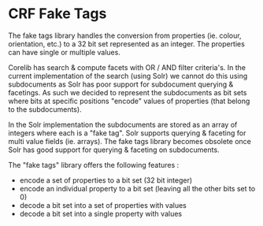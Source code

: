 CRF Fake Tags
==============

The fake tags library handles the conversion from properties (ie. colour, orientation, etc.) to a 32 bit set represented
as an integer. The properties can have single or multiple values.

Corelib has search & compute facets with OR / AND filter criteria's. In the current implementation of the search (using Solr)
we cannot do this using subdocuments as Solr has poor support for subdocument querying & facetings. As such we decided to
represent the subdocuments as bit sets where bits at specific positions "encode" values of properties (that belong to the subdocuments).

In the Solr implementation the subdocuments are stored as an array of integers where each is a "fake tag".
Solr supports querying & faceting for multi value fields (ie. arrays). The fake tags library becomes obsolete once Solr has
good support for querying & faceting on subdocuments.

The "fake tags" library offers the following features :
 * encode a set of properties to a bit set (32 bit integer)
 * encode an individual property to a bit set (leaving all the other bits set to 0)
 * decode a bit set into a set of properties with values
 * decode a bit set into a single property with values